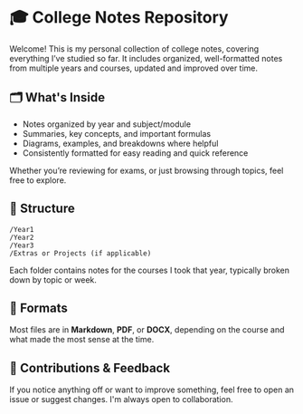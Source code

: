 # 🎓 College Notes Repository

Welcome! This is my personal collection of college notes, covering everything I’ve studied so far. It includes organized, well-formatted notes from multiple years and courses, updated and improved over time.

## 🗂️ What's Inside

- Notes organized by year and subject/module  
- Summaries, key concepts, and important formulas  
- Diagrams, examples, and breakdowns where helpful  
- Consistently formatted for easy reading and quick reference  

Whether you’re reviewing for exams, or just browsing through topics, feel free to explore.

## 📁 Structure

```
/Year1
/Year2
/Year3
/Extras or Projects (if applicable)
```

Each folder contains notes for the courses I took that year, typically broken down by topic or week.

## 📎 Formats

Most files are in **Markdown**, **PDF**, or **DOCX**, depending on the course and what made the most sense at the time.

## 💬 Contributions & Feedback

If you notice anything off or want to improve something, feel free to open an issue or suggest changes. I'm always open to collaboration.
